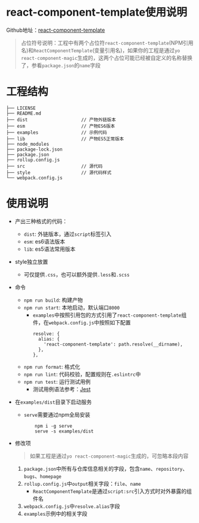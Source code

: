# react-component-template使用说明

Github地址：[react-component-template](https://github.com/58-magic/react-component-template)

> 占位符号说明：工程中有两个占位符`react-component-template`(NPM引用名)和`ReactComponentTemplate`(变量引用名)，如果你的工程是通过`yo react-component-magic`生成的，这两个占位可能已经被自定义的名称替换了，参看`package.json`的`name`字段

# 工程结构

```
├── LICENSE
├── README.md
├── dist                    // 产物外链版本
├── esm                     // 产物ES6版本
├── examples                // 示例代码
├── lib                     // 产物ES5正常版本
├── node_modules
├── package-lock.json
├── package.json
├── rollup.config.js
├── src                     // 源代码
├── style                   // 源代码样式
└── webpack.config.js
```

# 使用说明
- 产出三种格式的代码：
    + `dist`: 外链版本，通过`script`标签引入
    + `esm`: es6语法版本
    + `lib`: es5语法常用版本

- style独立放置
    + 可仅提供`.css`，也可以额外提供`.less`和`.scss`

- 命令
    + `npm run build`: 构建产物
    + `npm run start`: 本地启动，默认端口`8000`
        - `examples`中按照引用包的方式引用了`react-component-template`组件，在`webpack.config.js`中按照如下配置
          ```
          resolve: {
            alias: {
              'react-component-template': path.resolve(__dirname),
            },
          },
          ```
    + `npm run format`: 格式化
    + `npm run lint`: 代码校验，配置规则在`.eslintrc`中
    + `npm run test`: 运行测试用例
        - 测试用例语法参考：[Jest](https://facebook.github.io/jest/)

- 在`examples/dist`目录下启动服务
    + `serve`需要通过npm全局安装
        ```
            npm i -g serve
            serve -s examples/dist
        ```

- 修改项
    > 如果工程是通过`yo react-component-magic`生成的，可忽略本段内容
    1. `package.json`中所有与仓库信息相关的字段，包含`name`、`repository`、`bugs`、`homepage`
    1. `rollup.config.js`中`output`相关字段：`file`、`name`
        - `ReactComponentTemplate`是通过`script:src`引入方式时对外暴露的组件名
    1. `webpack.config.js`中`resolve.alias`字段
    1. `examples`示例中的相关字段
